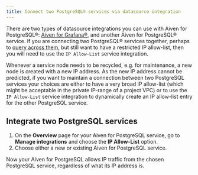 ```yaml
---
title: Connect two PostgreSQL® services via datasource integration
---
```


There are two types of datasource integrations you can use with Aiven
for PostgreSQL®:
[Aiven for Grafana®](visualize-grafana),
and another Aiven for PostgreSQL® service. If you are connecting two
PostgreSQL® services together, perhaps to
[query across them](use-dblink-extension), but still want to have a restricted IP allow-list, then you
will need to use the `IP Allow-List` service integration.

Whenever a service node needs to be recycled, e.g. for maintenance, a
new node is created with a new IP address. As the new IP address cannot
be predicted, if you want to maintain a connection between two
PostgreSQL services your choices are either to have a very broad IP
allow-list (which might be acceptable in the private IP-range of a
project VPC) or to use the `IP Allow-List` service integration to
dynamically create an IP allow-list entry for the other PostgreSQL
service.

## Integrate two PostgreSQL services

1.  On the **Overview** page for your Aiven for PostgreSQL service, go
    to **Manage integrations** and choose the **IP Allow-List** option.
2.  Choose either a new or existing Aiven for PostgreSQL service.

Now your Aiven for PostgreSQL allows IP traffic from the chosen
PostgreSQL service, regardless of what its IP address is.
